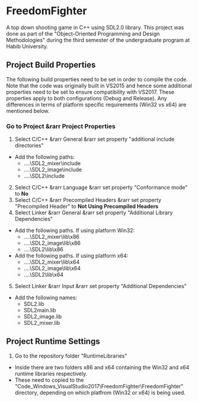 # FreedomFighter
A top down shooting game in C++ using SDL2.0 library. This project was done as part of the "Object-Oriented Programming and Design Methodologies" during the third semester of the undergraduate program at Habib University.

## Project Build Properties
The following build properties need to be set in order to compile the code. Note that the code was originally built in VS2015 and hence some additional properties need to be set to ensure compatibility with VS2017. These properties apply to both configurations (Debug and Release). Any differences in terms of platform specific requirements (Win32 vs x64) are mentioned below.

### Go to Project &rarr Project Properties
1. Select C/C++ &rarr General &rarr set property "additional include directories"
  * Add the following paths:
    * ..\..\SDL2_mixer\include
    * ..\..\SDL2_image\include
    * ..\..\SDL2\include
2. Select C/C++ &rarr Language &rarr set property "Conformance mode" to **No**
3. Select C/C++ &rarr Precompiled Headers &rarr set property "Precompiled Header" to **Not Using Precompiled Headers**
4. Select Linker &rarr General &rarr set property "Additional Library Dependencies"
  * Add the following paths. If using platform Win32:
    * ..\..\SDL2_mixer\lib\x86
    * ..\..\SDL2_image\lib\x86
    * ..\..\SDL2\lib\x86
  * Add the following paths. If using platform x64:
    * ..\..\SDL2_mixer\lib\x64
    * ..\..\SDL2_image\lib\x64
    * ..\..\SDL2\lib\x64
5. Select Linker &rarr Input &rarr set property "Additional Dependencies"
  * Add the following names:
    * SDL2.lib
    * SDL2main.lib
    * SDL2_image.lib
    * SDL2_mixer.lib

## Project Runtime Settings
1. Go to the repository folder "RuntimeLibraries"
  * Inside there are two folders x86 and x64 containing the Win32 and x64 runtime libraries respectively.
  * These need to copied to the "Code_Windows_VisualStudio2017\FreedomFighter\FreedomFighter" directory, depending on which platfrom (Win32 or x64) is being used.
